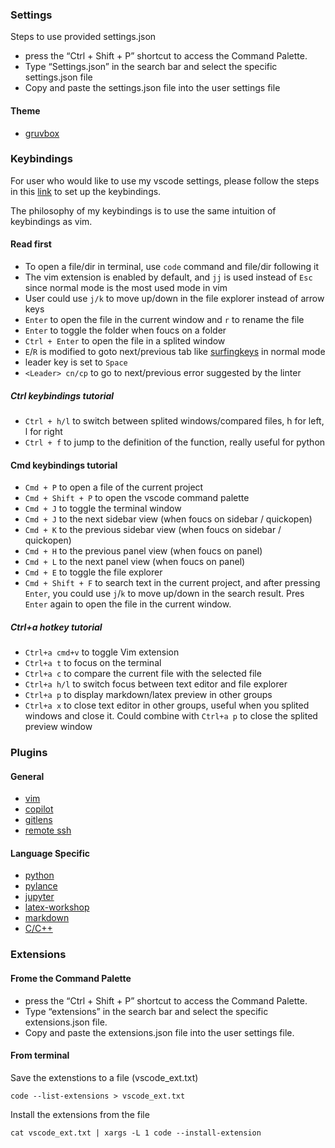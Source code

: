
### Settings
Steps to use provided settings.json
* press the “Ctrl + Shift + P” shortcut to access the Command Palette.
* Type “Settings.json” in the search bar and select the specific settings.json file
* Copy and paste the settings.json file into the user settings file

#### Theme
- [gruvbox](https://marketplace.visualstudio.com/items?itemName=jdinhlife.gruvbox)

### Keybindings
For user who would like to use my vscode settings, please follow the steps in this [link](https://code.visualstudio.com/docs/getstarted/keybindings) to set up the keybindings.

The philosophy of my keybindings is to use the same intuition of keybindings as vim.

#### Read first

* To open a file/dir in terminal, use `code` command and file/dir following it
* The vim extension is enabled by default, and `jj` is used instead of `Esc` since normal mode is the most used mode in vim
* User could use `j/k` to move up/down in the file explorer instead of arrow keys
* `Enter` to open the file in the current window and `r` to rename the file
* `Enter` to toggle the folder when foucs on a folder
* `Ctrl + Enter` to open the file in a splited window
* `E`/`R` is modified to goto next/previous tab like [surfingkeys](https://github.com/brookhong/Surfingkeys) in normal mode
* leader key is set to `Space`
* `<Leader> cn/cp` to go to next/previous error suggested by the linter

##### Ctrl keybindings tutorial
* `Ctrl + h/l` to switch between splited windows/compared files, h for left, l for right
* `Ctrl + f` to jump to the definition of the function, really useful for python

#### Cmd keybindings tutorial
* `Cmd + P` to open a file of the current project
* `Cmd + Shift + P` to open the vscode command palette
* `Cmd + J` to toggle the terminal window
* `Cmd + J` to the next sidebar view (when foucs on sidebar / quickopen)
* `Cmd + K` to the previous sidebar view (when foucs on sidebar / quickopen)
* `Cmd + H` to the previous panel view (when foucs on panel)
* `Cmd + L` to the next panel view (when foucs on panel)
* `Cmd + E` to toggle the file explorer
* `Cmd + Shift + F` to search text in the current project,
 and after pressing `Enter`, you could use `j`/`k` to move up/down in the search result.
 Pres `Enter` again to open the file in the current window.

##### Ctrl+a hotkey tutorial
* `Ctrl+a cmd+v` to toggle Vim extension
* `Ctrl+a t` to focus on the terminal
* `Ctrl+a c` to compare the current file with the selected file
* `Ctrl+a h/l` to switch focus between text editor and file explorer
* `Ctrl+a p` to display markdown/latex preview in other groups
* `Ctrl+a x` to close text editor in other groups, useful when you splited windows and close it.
 Could combine with `Ctrl+a p` to close the splited preview window

### Plugins

#### General
- [vim](https://marketplace.visualstudio.com/items?itemName=vscodevim.vim)
- [copilot](https://marketplace.visualstudio.com/items?itemName=GitHub.copilot)
- [gitlens](https://marketplace.visualstudio.com/items?itemName=eamodio.gitlens)
- [remote ssh](https://marketplace.visualstudio.com/items?itemName=ms-vscode-remote.remote-ssh)

#### Language Specific
- [python](https://marketplace.visualstudio.com/items?itemName=ms-python.python)
- [pylance](https://marketplace.visualstudio.com/items?itemName=ms-python.vscode-pylance)
- [jupyter](https://marketplace.visualstudio.com/items?itemName=ms-toolsai.jupyter)
- [latex-workshop](https://marketplace.visualstudio.com/items?itemName=James-Yu.latex-workshop)
- [markdown](https://marketplace.visualstudio.com/items?itemName=yzhang.markdown-all-in-one)
- [C/C++](https://marketplace.visualstudio.com/items?itemName=ms-vscode.cpptools)

### Extensions

#### Frome the Command Palette
* press the “Ctrl + Shift + P” shortcut to access the Command Palette.
* Type “extensions” in the search bar and select the specific extensions.json file.
* Copy and paste the extensions.json file into the user settings file.


#### From terminal

Save the extenstions to a file (vscode_ext.txt)
```shell
code --list-extensions > vscode_ext.txt
```

Install the extensions from the file
```shell
cat vscode_ext.txt | xargs -L 1 code --install-extension
```
